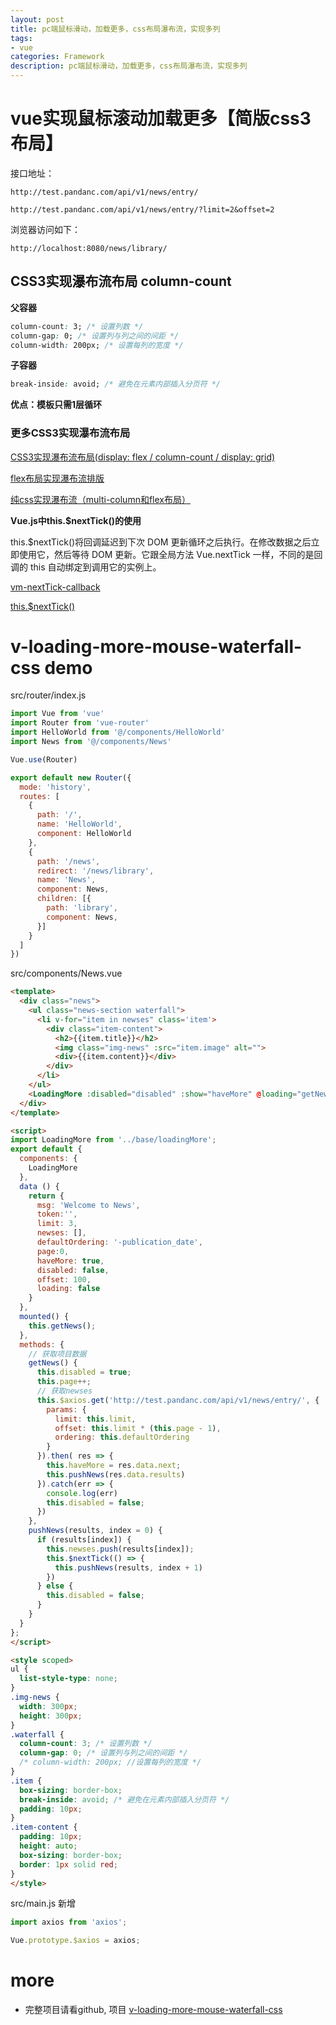 ```yaml
---
layout: post
title: pc端鼠标滑动，加载更多，css布局瀑布流，实现多列
tags:
- vue
categories: Framework
description: pc端鼠标滑动，加载更多，css布局瀑布流，实现多列
---
```


# vue实现鼠标滚动加载更多【简版css3布局】

接口地址： 

`http://test.pandanc.com/api/v1/news/entry/`

`http://test.pandanc.com/api/v1/news/entry/?limit=2&offset=2`


浏览器访问如下：

`http://localhost:8080/news/library/`

## CSS3实现瀑布流布局 column-count

**父容器**

```css
column-count: 3; /* 设置列数 */
column-gap: 0; /* 设置列与列之间的间距 */
column-width: 200px; /* 设置每列的宽度 */
```

**子容器**

```css
break-inside: avoid; /* 避免在元素内部插入分页符 */
```

**优点：模板只需1层循环**

### 更多CSS3实现瀑布流布局

[CSS3实现瀑布流布局(display: flex / column-count / display: grid)](http://www.imooc.com/article/273879)

[flex布局实现瀑布流排版](https://www.cnblogs.com/a-cat/p/8618675.html)

[纯css实现瀑布流（multi-column和flex布局）](https://blog.csdn.net/ZJW222/article/details/82356141)


**Vue.js中this.$nextTick()的使用**

this.$nextTick()将回调延迟到下次 DOM 更新循环之后执行。在修改数据之后立即使用它，然后等待 DOM 更新。它跟全局方法 Vue.nextTick 一样，不同的是回调的 this 自动绑定到调用它的实例上。

[vm-nextTick-callback](https://cn.vuejs.org/v2/api/#vm-nextTick-callback)

[this.$nextTick()](https://www.cnblogs.com/jin-zhe/p/9985436.html)

# v-loading-more-mouse-waterfall-css demo

src/router/index.js

```js
import Vue from 'vue'
import Router from 'vue-router'
import HelloWorld from '@/components/HelloWorld'
import News from '@/components/News'

Vue.use(Router)

export default new Router({
  mode: 'history',
  routes: [
    {
      path: '/',
      name: 'HelloWorld',
      component: HelloWorld
    },
    {
      path: '/news',
      redirect: '/news/library',
      name: 'News',
      component: News,
      children: [{
        path: 'library',
        component: News,
      }]
    }
  ]
})
```

src/components/News.vue

```html
<template>
  <div class="news">
    <ul class="news-section waterfall">
      <li v-for="item in newses" class='item'>
        <div class="item-content">
          <h2>{{item.title}}</h2>
          <img class="img-news" :src="item.image" alt="">
          <div>{{item.content}}</div>
        </div>
      </li>
    </ul>
    <LoadingMore :disabled="disabled" :show="haveMore" @loading="getNews"></LoadingMore>
  </div>
</template>

<script>
import LoadingMore from '../base/loadingMore';
export default {
  components: {
    LoadingMore
  },
  data () {
    return {
      msg: 'Welcome to News',
      token:'',
      limit: 3,
      newses: [],
      defaultOrdering: '-publication_date',
      page:0,
      haveMore: true,
      disabled: false,
      offset: 100,
      loading: false
    }
  },
  mounted() {
    this.getNews();
  },
  methods: {
    // 获取项目数据
    getNews() {
      this.disabled = true;
      this.page++;
      // 获取newses
      this.$axios.get('http://test.pandanc.com/api/v1/news/entry/', {
        params: {
          limit: this.limit,
          offset: this.limit * (this.page - 1),
          ordering: this.defaultOrdering
        }
      }).then( res => {
        this.haveMore = res.data.next;
        this.pushNews(res.data.results)
      }).catch(err => {
        console.log(err)
        this.disabled = false;
      })
    },
    pushNews(results, index = 0) {
      if (results[index]) {
        this.newses.push(results[index]);
        this.$nextTick(() => {
          this.pushNews(results, index + 1)
        })
      } else {
        this.disabled = false;
      }
    }
  }
};
</script>

<style scoped>
ul {
  list-style-type: none;
}
.img-news {
  width: 300px;
  height: 300px;
}
.waterfall {
  column-count: 3; /* 设置列数 */
  column-gap: 0; /* 设置列与列之间的间距 */
  /* column-width: 200px; //设置每列的宽度 */
}
.item {
  box-sizing: border-box;
  break-inside: avoid; /* 避免在元素内部插入分页符 */
  padding: 10px;
}
.item-content {
  padding: 10px;
  height: auto;
  box-sizing: border-box;
  border: 1px solid red;
}
</style>
```

src/main.js 新增

```js
import axios from 'axios';

Vue.prototype.$axios = axios;
```

# more

- 完整项目请看github, 项目 [v-loading-more-mouse-waterfall-css](https://github.com/pengyouyi/Framework_test/tree/master/vue-test/vue-practical-components/v-loading-more-mouse-waterfall-css)

